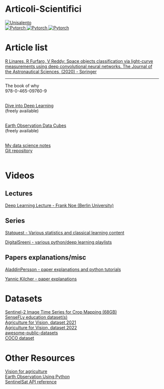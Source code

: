 # Articoli-Scientifici


<p align="left">
    <a href="https://circleci.com/gh/huggingface/transformers">
        <img alt="Unisalento" src="https://upload.wikimedia.org/wikipedia/it/8/87/Universit%C3%A0_del_Salento_logo.png">
    </a>
    </br>
    <a href="https://circleci.com/gh/huggingface/transformers">
       <img alt="Pytorch" src="https://img.shields.io/badge/Books-red.svg">
    </a>
   <a href="https://circleci.com/gh/huggingface/transformers">
       <img alt="Pytorch" src="https://img.shields.io/badge/Youtube-playlists-green.svg">
    </a>    
     <a href="https://github.com/ardalcar">
       <img alt="Pytorch" src="https://img.shields.io/badge/git-repositories-blue.svg">
    </a>    
</p>

# Article list

[R Linares, R Furfaro, V Reddy: Space objects classification via light-curve measurements using deep convolutional neural networks. The Journal of the Astronautical Sciences, (2020) - Springer](https://doi.org/10.1007/s40295-019-00208-w) 

---

The book of why <br>
978-0-465-09760-9<br><br>  


[Dive into Deep Learning](https://d2l.ai/)  <br>
(freely available)<br><br>

[Earth Observation Data Cubes](https://www.opendatacube.org/_files/ugd/f9d4ea_9357a7188c64483fbbce9378a23aa1e9.pdf)<br>
(freely available)<br><br>

[My data science notes](https://www.overleaf.com/read/pkqvmdkywmhn)<br>
[Git repository](https://github.com/Lorenzo-Epifani/DataScienceNotes)<br><br>


# Videos
## Lectures

[Deep Learning Lecture - Frank Noe (Berlin University)](https://www.youtube.com/playlist?list=PLqPI2gxxYgMKN5AVcTajQ79BTV4BiFN_0)<br>

## Series
[Statquest - Various statistics and classical learning content](https://www.youtube.com/c/joshstarmer/playlists)

[DigitalSreeni - various python/deep learning playlists](https://www.youtube.com/c/DigitalSreeni/playlists)<br>

## Papers explanations/misc

[AladdinPersson - paper explanations and python tutorials](https://www.youtube.com/c/AladdinPersson/playlists)<br>

[Yannic Kilcher - paper explanations](https://www.youtube.com/c/YannicKilcher/playlists)<br>


# Datasets
[Sentinel-2 Image Time Series for Crop Mapping (68GB)](https://www.kaggle.com/datasets/ignazio/sentinel2-crop-mapping) <br>
[SenseFLy education dataset(s)](https://www.sensefly.com/education/datasets/) <br>
[Agriculture for Vision, dataset 2021](https://www.agriculture-vision.com/agriculture-vision-2021/dataset-2021)<br>
[Agriculture for Vision, dataset 2022](https://www.agriculture-vision.com/agriculture-vision-2022/prize-challenge-2022/agriculture-vision-challenge-2022)<br>
[awesome-public-datasets](https://github.com/awesomedata/awesome-public-datasets)<br>
[COCO dataset](https://cocodataset.org/#home)<br>

# Other Resources

[Vision for agriculture](https://www.agriculture-vision.com/)<br>
[Earth Observation Using Python](https://github.com/resmaili/Earth-Obs-Py)<br>
[SentinelSat API reference](https://sentinelsat.readthedocs.io/en/stable/api_reference.html)

 
